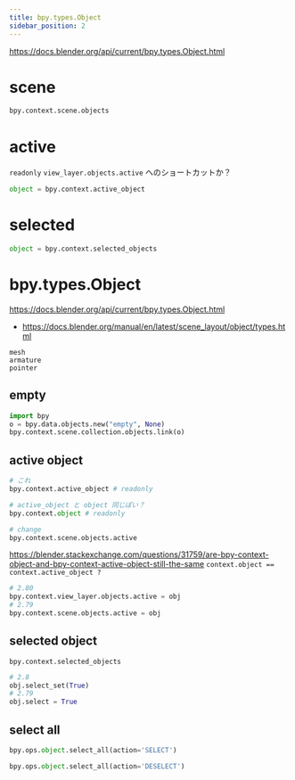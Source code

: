 ```yaml
---
title: bpy.types.Object
sidebar_position: 2
---
```


https://docs.blender.org/api/current/bpy.types.Object.html

# scene

```python
bpy.context.scene.objects
```

# active

`readonly`
`view_layer.objects.active` へのショートカットか？

```python
object = bpy.context.active_object
```

# selected

```python
object = bpy.context.selected_objects
```

# bpy.types.Object

https://docs.blender.org/api/current/bpy.types.Object.html

- https://docs.blender.org/manual/en/latest/scene_layout/object/types.html

```{toctree}
mesh
armature
pointer
```

## empty

```py
import bpy
o = bpy.data.objects.new("empty", None)
bpy.context.scene.collection.objects.link(o)
```

## active object

```py
# これ
bpy.context.active_object # readonly

# active_object と object 同じぽい？
bpy.context.object # readonly

# change
bpy.context.scene.objects.active
```

https://blender.stackexchange.com/questions/31759/are-bpy-context-object-and-bpy-context-active-object-still-the-same
`context.object == context.active_object ?`

```py
# 2.80
bpy.context.view_layer.objects.active = obj
# 2.79
bpy.context.scene.objects.active = obj
```

## selected object

`bpy.context.selected_objects`

```py
# 2.8
obj.select_set(True)
# 2.79
obj.select = True
```

## select all

```py
bpy.ops.object.select_all(action='SELECT')

bpy.ops.object.select_all(action='DESELECT')
```
